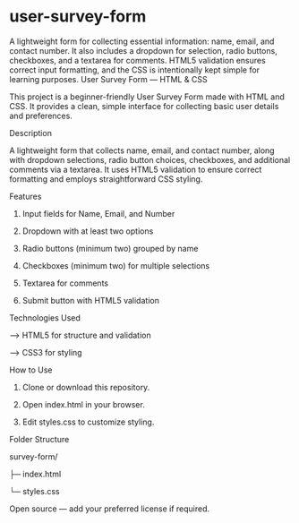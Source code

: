 # user-survey-form
A lightweight form for collecting essential information: name, email, and contact number. It also includes a dropdown for selection, radio buttons, checkboxes, and a textarea for comments. HTML5 validation ensures correct input formatting, and the CSS is intentionally kept simple for learning purposes.
User Survey Form — HTML & CSS

This project is a beginner-friendly User Survey Form made with HTML and CSS. It provides a clean, simple interface for collecting basic user details and preferences.

Description

A lightweight form that collects name, email, and contact number, along with dropdown selections, radio button choices, checkboxes, and additional comments via a textarea. It uses HTML5 validation to ensure correct formatting and employs straightforward CSS styling.

Features

1. Input fields for Name, Email, and Number

2. Dropdown with at least two options

3. Radio buttons (minimum two) grouped by name

4. Checkboxes (minimum two) for multiple selections

5. Textarea for comments

6. Submit button with HTML5 validation

Technologies Used

--> HTML5 for structure and validation

--> CSS3 for styling

How to Use

1. Clone or download this repository.

2. Open index.html in your browser.

3. Edit styles.css to customize styling.

Folder Structure

survey-form/

  ├─ index.html

  └─ styles.css


Open source — add your preferred license if required.

